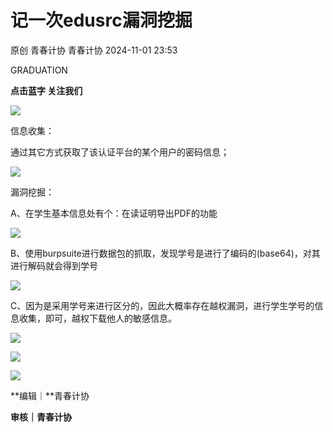#  记一次edusrc漏洞挖掘   
原创 青春计协  青春计协   2024-11-01 23:53  
  
GRADUATION  
  
**点击蓝字 关注我们**  
  
![](https://mmbiz.qpic.cn/sz_mmbiz_png/MVPvEL7Qg0Gz8nMFbAuAFty9awwJb4ibP3ahLT1ATibpeOyECdaOzIxibbgojtibTE6vAlEwYAW6Ajp3OdicibMRjgJg/640?wx_fmt=png "")  
  
  
信息收集：  
  
  
  
通过其它方式获取了该认证平台的某个用户的密码信息；  
  
![](https://mmbiz.qpic.cn/sz_mmbiz_png/P0DiaOtaPBdosfRXFiaPC0abgHEhlwH7fXiaf7dA3UdPofUSr9FabS4EqcxvG1X1moibgFx0ko1fgib1hpeGe6HN6Hg/640?wx_fmt=png "")  
  
  
漏洞挖掘：  
  
  
  
A、在学生基本信息处有个：在读证明导出PDF的功能  
  
![](https://mmbiz.qpic.cn/sz_mmbiz_png/P0DiaOtaPBdosfRXFiaPC0abgHEhlwH7fXDVula3fbo5A4jib48FD0b56AQVno6iaVnpOibL5Hl0m6KcGxAFu95ZvMg/640?wx_fmt=png "")  
  
B、使用burpsuite进行数据包的抓取，发现学号是进行了编码的(base64)，对其进行解码就会得到学号  
  
![](https://mmbiz.qpic.cn/sz_mmbiz_png/P0DiaOtaPBdosfRXFiaPC0abgHEhlwH7fXibllhYJTic4bicUNbHhhYicH8hnvNv40XjpuaJcKvFSlOWPaVKwia9HCDDw/640?wx_fmt=png "")  
  
C、因为是采用学号来进行区分的，因此大概率存在越权漏洞，进行学生学号的信息收集，即可，越权下载他人的敏感信息。  
  
  
![](https://mmbiz.qpic.cn/sz_mmbiz_png/P0DiaOtaPBdosfRXFiaPC0abgHEhlwH7fX9E4JlSiaKlQicib1rn5DAgyIEIBmV9GYuFXJ1s8wc2hKOj3uWklCegedQ/640?wx_fmt=png "")  
  
  
  
  
  
  
![](https://mmbiz.qpic.cn/sz_mmbiz_jpg/P0DiaOtaPBdog5QJsiaOibNSH4iaL4zQJo3XZkEOmFzNlWiaZMOKCjCfXXc6eYbrgDa5DGQc4RvtYZACFugZCezib6NQ/640?wx_fmt=jpeg "")  
  
![](https://mmbiz.qpic.cn/sz_mmbiz_jpg/P0DiaOtaPBdog5QJsiaOibNSH4iaL4zQJo3XHqe7UJDLOzVn5nXoyG3KSR5P2owNogO0iaxTytrVibw3qWicicq3xYMaTw/640?wx_fmt=jpeg "")  
  
**编辑｜**青春计协  
  
**审核｜青春计协**  
  
